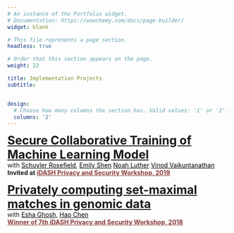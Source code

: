 ```yaml
---
# An instance of the Portfolio widget.
# Documentation: https://wowchemy.com/docs/page-builder/
widget: blank

# This file represents a page section.
headless: true

# Order that this section appears on the page.
weight: 22

title: Implementation Projects
subtitle: 


design:
  # Choose how many columns the section has. Valid values: '1' or '2'.
  columns: '2'
---
```


<p> <a href="https://sotiraki.com" style="font-size:20pt; font-weight:bold">
    Secure Collaborative Training of Machine Learning Model </a>
<br> with 
    <a href="https://www.khoury.northeastern.edu/people/schuyler-rosefield/" style="color:black">Schuyler Rosefield</a>, 
    <a href="https://www.ll.mit.edu/biographies/emily-h-shen" style="color:black">Emily Shen</a>
    <a href="https://dblp.uni-trier.de/pers/hd/l/Luther:Noah" style="color:black">Noah Luther</a>
    <a href="http://people.csail.mit.edu/vinodv/" style="color:black">Vinod Vaikuntanathan</a>
<br> <strong>Invited at
    <a href = " http://www.humangenomeprivacy.org/2019/index.html" style="color:#883b39" target="_blank"> iDASH Privacy and Security Workshop, 2019</a> </strong> 
    
<p> <a href="https://bmcmedgenomics.biomedcentral.com/articles/10.1186/s12920-020-0718-x" style="font-size:20pt; font-weight:bold">
    Privately computing set-maximal matches in genomic data </a>
<br> with 
    <a href="https://www.microsoft.com/en-us/research/people/esghosh/" style="color:black">Esha Ghosh</a>, 
    <a href="https://haochenuw.github.io/" style="color:black">Hao Chen</a>
<br> <strong>
    <a href = " http://www.humangenomeprivacy.org/2018/index.html" style="color:#883b39" target="_blank">Winner of 7th iDASH Privacy and Security Workshop, 2018</a> </strong> 